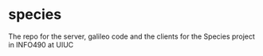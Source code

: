 # species
The repo for the server, galileo code and the clients for the Species project in INFO490 at UIUC
